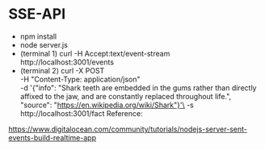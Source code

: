 # SSE-API

- npm install
- node server.js
- (terminal 1) curl -H Accept:text/event-stream http://localhost:3001/events 
- (terminal 2) curl -X POST \
 -H "Content-Type: application/json" \
 -d '{"info": "Shark teeth are embedded in the gums rather than directly affixed to the jaw, and are constantly replaced throughout life.", "source": "https://en.wikipedia.org/wiki/Shark"}'\
 -s http://localhost:3001/fact
Reference:

https://www.digitalocean.com/community/tutorials/nodejs-server-sent-events-build-realtime-app

